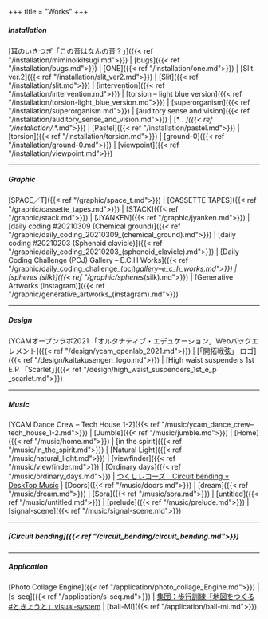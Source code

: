 +++
title = "Works"
+++

##### Installation
 [耳のいきつぎ「この音はなんの音？」]({{< ref "/installation/miminoikitsugi.md">}}) | [bugs]({{< ref "/installation/bugs.md">}}) | [ONE]({{< ref "/installation/one.md">}}) | [Slit ver.2]({{< ref "/installation/slit_ver2.md">}}) | [Slit]({{< ref "/installation/slit.md">}}) | [intervention]({{< ref "/installation/intervention.md">}}) | [torsion – light blue version]({{< ref "/installation/torsion-light_blue_version.md">}}) | [superorganism]({{< ref "/installation/superorganism.md">}})  | [auditory sense and vision]({{< ref "/installation/auditory_sense_and_vision.md">}}) | [* . *]({{< ref "/installation/*_._*.md">}}) | [Pastel]({{< ref "/installation/pastel.md">}}) | [torsion]({{< ref "/installation/torsion.md">}}) | [ground-0]({{< ref "/installation/ground-0.md">}}) | [viewpoint]({{< ref "/installation/viewpoint.md">}})  

***

##### Graphic  
[SPACE／T]({{< ref "/graphic/space_t.md">}}) | [CASSETTE TAPES]({{< ref "/graphic/cassette_tapes.md">}}) | [STACK]({{< ref "/graphic/stack.md">}}) | [JYANKEN]({{< ref "/graphic/jyanken.md">}}) | [daily coding #20210309 (Chemical ground)]({{< ref "/graphic/daily_coding_20210309_(chemical_ground).md">}}) | [daily coding #20210203 (Sphenoid clavicle)]({{< ref "/graphic/daily_coding_20210203_(sphenoid_clavicle).md">}}) | [Daily Coding Challenge (PCJ) Gallery – E.C.H Works]({{< ref "/graphic/daily_coding_challenge_(pcj)_gallery–e_c_h_works.md">}}) | [spheres (silk)]({{< ref "/graphic/spheres_(silk).md">}}) | [Generative Artworks (instagram)]({{< ref "/graphic/generative_artworks_(instagram).md">}})

***

##### Design
[YCAMオープンラボ2021 「オルタナティブ・エデュケーション」Webバックエレメント]({{< ref "/design/ycam_openlab_2021.md">}}) | [「開拓戦弦」 ロゴ]({{< ref "/design/kaitakusengen_logo.md">}}) | [High waist suspenders 1st E.P 「Scarlet」]({{< ref "/design/high_waist_suspenders_1st_e_p _scarlet.md">}})  

***

##### Music  
[YCAM Dance Crew – Tech House 1-2]({{< ref "/music/ycam_dance_crew–tech_house_1-2.md">}})  | [Jumble]({{< ref "/music/jumble.md">}}) | [Home]({{< ref "/music/home.md">}}) | [in the spirit]({{< ref "/music/in_the_spirit.md">}}) | [Natural Light]({{< ref "/music/natural_light.md">}}) | [viewfinder]({{< ref "/music/viewfinder.md">}}) | [Ordinary days]({{< ref "/music/ordinary_days.md">}}) | [つくしレコーズ　Circuit bending × DeskTop Music](https://tuxurecords.tumblr.com/post/9498130981/%E7%9F%B3%E4%BA%95%E6%A0%84%E4%B8%80-circuit-bending-desktop-music) | [Doors]({{< ref "/music/doors.md">}}) | [dream]({{< ref "/music/dream.md">}}) | [Sora]({{< ref "/music/sora.md">}}) | [untitled]({{< ref "/music/untitled.md">}}) | [prelude]({{< ref "/music/prelude.md">}}) | [signal-scene]({{< ref "/music/signal-scene.md">}}) 

***

##### [Circuit bending]({{< ref "/circuit_bending/circuit_bending.md">}})  

***

##### Application  
[Photo Collage Engine]({{< ref "/application/photo_collage_Engine.md">}}) | [s-seq]({{< ref "/application/s-seq.md">}}) | [集団：歩行訓練「地図をつくる #ときょうと」visual-system](https://m.facebook.com/events/171048163076666/) | [ball-MI]({{< ref "/application/ball-mi.md">}}) 